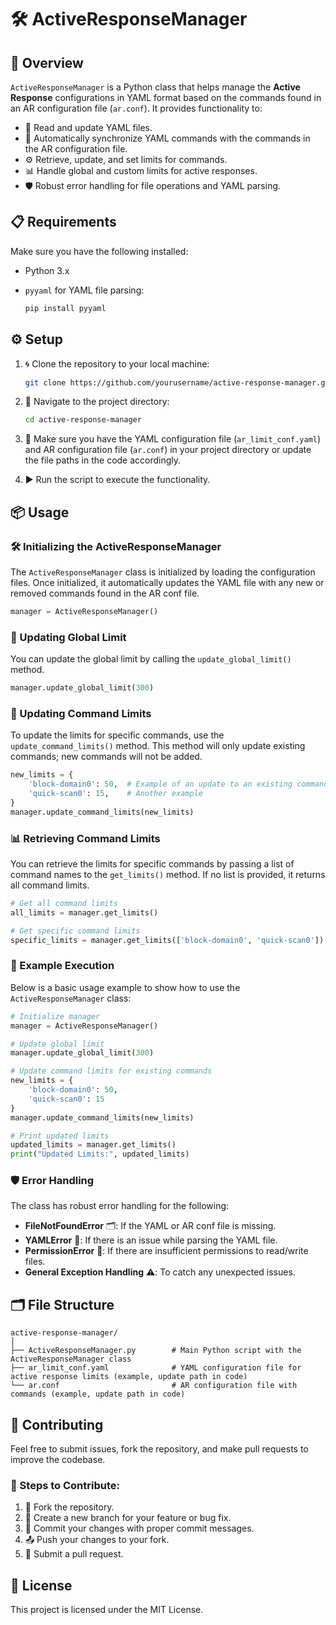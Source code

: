 # 🛠️ ActiveResponseManager

## 🚀 Overview

`ActiveResponseManager` is a Python class that helps manage the **Active Response** configurations in YAML format based on the commands found in an AR configuration file (`ar.conf`). It provides functionality to:

- 📖 Read and update YAML files.
- 🔄 Automatically synchronize YAML commands with the commands in the AR configuration file.
- ⚙️ Retrieve, update, and set limits for commands.
- 📊 Handle global and custom limits for active responses.
- 🛡️ Robust error handling for file operations and YAML parsing.

## 📋 Requirements

Make sure you have the following installed:

- Python 3.x
- `pyyaml` for YAML file parsing:

    ```bash
    pip install pyyaml
    ```

## ⚙️ Setup

1. 🌀 Clone the repository to your local machine:

    ```bash
    git clone https://github.com/yourusername/active-response-manager.git
    ```

2. 📁 Navigate to the project directory:

    ```bash
    cd active-response-manager
    ```

3. 📝 Make sure you have the YAML configuration file (`ar_limit_conf.yaml`) and AR configuration file (`ar.conf`) in your project directory or update the file paths in the code accordingly.

4. ▶️ Run the script to execute the functionality.

## 📦 Usage

### 🛠️ Initializing the ActiveResponseManager

The `ActiveResponseManager` class is initialized by loading the configuration files. Once initialized, it automatically updates the YAML file with any new or removed commands found in the AR conf file.

```python
manager = ActiveResponseManager()
```

### 🔧 Updating Global Limit

You can update the global limit by calling the `update_global_limit()` method.

```python
manager.update_global_limit(300)
```

### 📝 Updating Command Limits

To update the limits for specific commands, use the `update_command_limits()` method. This method will only update existing commands; new commands will not be added.

```python
new_limits = {
    'block-domain0': 50,  # Example of an update to an existing command
    'quick-scan0': 15,    # Another example
}
manager.update_command_limits(new_limits)
```

### 📊 Retrieving Command Limits

You can retrieve the limits for specific commands by passing a list of command names to the `get_limits()` method. If no list is provided, it returns all command limits.

```python
# Get all command limits
all_limits = manager.get_limits()

# Get specific command limits
specific_limits = manager.get_limits(['block-domain0', 'quick-scan0'])
```

### 🔄 Example Execution

Below is a basic usage example to show how to use the `ActiveResponseManager` class:

```python
# Initialize manager
manager = ActiveResponseManager()

# Update global limit
manager.update_global_limit(300)

# Update command limits for existing commands
new_limits = {
    'block-domain0': 50,
    'quick-scan0': 15
}
manager.update_command_limits(new_limits)

# Print updated limits
updated_limits = manager.get_limits()
print("Updated Limits:", updated_limits)
```

### 🛡️ Error Handling

The class has robust error handling for the following:

- **FileNotFoundError** 🗂️: If the YAML or AR conf file is missing.
- **YAMLError** 📄: If there is an issue while parsing the YAML file.
- **PermissionError** 🛑: If there are insufficient permissions to read/write files.
- **General Exception Handling** ⚠️: To catch any unexpected issues.

## 🗂️ File Structure

```plaintext
active-response-manager/
│
├── ActiveResponseManager.py        # Main Python script with the ActiveResponseManager class
├── ar_limit_conf.yaml              # YAML configuration file for active response limits (example, update path in code)
└── ar.conf                         # AR configuration file with commands (example, update path in code)
```

## 🤝 Contributing

Feel free to submit issues, fork the repository, and make pull requests to improve the codebase.

### 📑 Steps to Contribute:

1. 🍴 Fork the repository.
2. 🌱 Create a new branch for your feature or bug fix.
3. 📝 Commit your changes with proper commit messages.
4. 📤 Push your changes to your fork.
5. 🔁 Submit a pull request.

## 📜 License

This project is licensed under the MIT License.